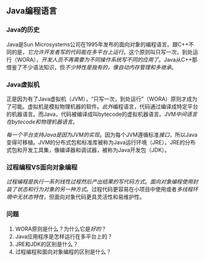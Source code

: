 ## Java编程语言
###  Java的历史
Java是Sun Microsystems公司在1995年发布的面向对象的编程语言。跟C++不同的是，*它允许开发者写的代码能在多平台上运行*。这个原则叫只写一次，到处运行（WORA），*开发人员不再需要为不同操作系统写不同的应用了*。Java从C++那借鉴了不少语法知识，但*不少特性是独有的，像自动内存管理和多继承*。

### Java虚拟机
正是因为有了Java虚拟机（JVM），“只写一次，到处运行”（WORA）原则才成为了可能。虚拟机是模拟物理机器的软件。*此外*编程语言，代码通过编译成特定平台的机器语言。而Java，代码被编译成叫bytecode的虚拟机器语言。JVM*中间语言在bytecode和物理机器语言*。

*每一个平台支持Java是因为JVM的实现*。因为每个JVM遵循标准*接口*，所以Java变得可移植。JVM的分布式包和标准库被称为Java运行环境（JRE）。JRE的分布式包和开发工具集，像编译器和调试器，被称为Java开发包（JDK）。

###  过程编程VS面向对象编程
*过程编程是执行一系列线性过程然后产出结果的写代码方式*。*面向对象编程使用封装了状态和行为对象的另一种方式*。过程代码更容易在小项目中使用或者*多线程环境中无状态特性*，但面向对象代码更具灵活性和易维护性。

###  问题
1. WORA原则是什么？为什么它是*好的*？
2. Java应用程序是怎样运行在多平台上的？
3. JRE和JDK的区别是什么？
4. 过程编程和面向对象编程的区别是什么？